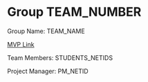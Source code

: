 # Group TEAM_NUMBER
Group Name: TEAM_NAME

[MVP Link](http://cs196.cs.illinois.edu)

Team Members: STUDENTS_NETIDS

Project Manager: PM_NETID

